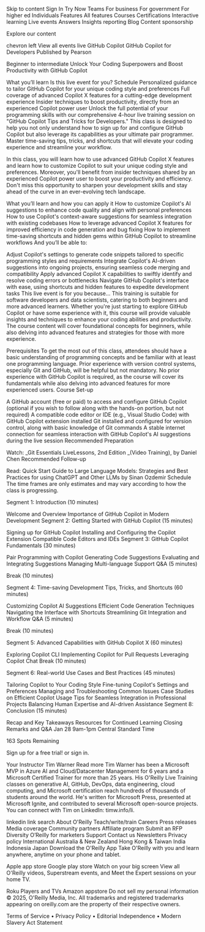 Skip to content
Sign In
Try Now
Teams
For business
For government
For higher ed
Individuals
Features
All features
Courses
Certifications
Interactive learning
Live events
Answers
Insights reporting
Blog
Content sponsorship

Explore our content

chevron left
View all events
live
GitHub Copilot
GitHub Copilot for Developers
Published by Pearson

Beginner to intermediate
Unlock Your Coding Superpowers and Boost Productivity with GitHub Copilot

What you’ll learn
Is this live event for you?
Schedule
Personalized guidance to tailor GitHub Copilot for your unique coding style and preferences
Full coverage of advanced Copilot X features for a cutting-edge development experience
Insider techniques to boost productivity, directly from an experienced Copilot power user
Unlock the full potential of your programming skills with our comprehensive 4-hour live training session on "GitHub Copilot Tips and Tricks for Developers." This class is designed to help you not only understand how to sign up for and configure GitHub Copilot but also leverage its capabilities as your ultimate pair programmer. Master time-saving tips, tricks, and shortcuts that will elevate your coding experience and streamline your workflow.

In this class, you will learn how to use advanced GitHub Copilot X features and learn how to customize Copilot to suit your unique coding style and preferences. Moreover, you'll benefit from insider techniques shared by an experienced Copilot power user to boost your productivity and efficiency. Don't miss this opportunity to sharpen your development skills and stay ahead of the curve in an ever-evolving tech landscape.

What you’ll learn and how you can apply it
How to customize Copilot's AI suggestions to enhance code quality and align with personal preferences
How to use Copilot's context-aware suggestions for seamless integration with existing codebases
How to leverage advanced Copilot X features for improved efficiency in code generation and bug fixing
How to implement time-saving shortcuts and hidden gems within GitHub Copilot to streamline workflows
And you’ll be able to:

Adjust Copilot's settings to generate code snippets tailored to specific programming styles and requirements
Integrate Copilot's AI-driven suggestions into ongoing projects, ensuring seamless code merging and compatibility
Apply advanced Copilot X capabilities to swiftly identify and resolve coding errors or bottlenecks
Navigate GitHub Copilot's interface with ease, using shortcuts and hidden features to expedite development tasks
This live event is for you because...
This training is suitable for software developers and data scientists, catering to both beginners and more advanced learners. Whether you're just starting to explore GitHub Copilot or have some experience with it, this course will provide valuable insights and techniques to enhance your coding abilities and productivity. The course content will cover foundational concepts for beginners, while also delving into advanced features and strategies for those with more experience.

Prerequisites
To get the most out of this class, attendees should have a basic understanding of programming concepts and be familiar with at least one programming language.
Prior experience with version control systems, especially Git and GitHub, will be helpful but not mandatory.
No prior experience with GitHub Copilot is required, as the course will cover its fundamentals while also delving into advanced features for more experienced users.
Course Set-up

A GitHub account (free or paid) to access and configure GitHub Copilot (optional if you wish to follow along with the hands-on portion, but not required)
A compatible code editor or IDE (e.g., Visual Studio Code) with GitHub Copilot extension installed
Git installed and configured for version control, along with basic knowledge of Git commands
A stable internet connection for seamless interaction with GitHub Copilot's AI suggestions during the live session
Recommended Preparation

Watch: _Git Essentials LiveLessons, 2nd Edition _(Video Training), by Daniel Chen
Recommended Follow-up

Read: Quick Start Guide to Large Language Models: Strategies and Best Practices for using ChatGPT and Other LLMs by Sinan Ozdemir
Schedule
The time frames are only estimates and may vary according to how the class is progressing.

Segment 1: Introduction (10 minutes)

Welcome and Overview
Importance of GitHub Copilot in Modern Development
Segment 2: Getting Started with GitHub Copilot (15 minutes)

Signing up for GitHub Copilot
Installing and Configuring the Copilot Extension
Compatible Code Editors and IDEs
Segment 3: GitHub Copilot Fundamentals (30 minutes)

Pair Programming with Copilot
Generating Code Suggestions
Evaluating and Integrating Suggestions
Managing Multi-language Support
Q&A (5 minutes)

Break (10 minutes)

Segment 4: Time-saving Development Tips, Tricks, and Shortcuts (60 minutes)

Customizing Copilot AI Suggestions
Efficient Code Generation Techniques
Navigating the Interface with Shortcuts
Streamlining Git Integration and Workflow
Q&A (5 minutes)

Break (10 minutes)

Segment 5: Advanced Capabilities with GitHub Copilot X (60 minutes)

Exploring Copilot CLI
Implementing Copilot for Pull Requests
Leveraging Copilot Chat
Break (10 minutes)

Segment 6: Real-world Use Cases and Best Practices (45 minutes)

Tailoring Copilot to Your Coding Style
Fine-tuning Copilot's Settings and Preferences
Managing and Troubleshooting Common Issues
Case Studies on Efficient Copilot Usage
Tips for Seamless Integration in Professional Projects
Balancing Human Expertise and AI-driven Assistance
Segment 8: Conclusion (15 minutes)

Recap and Key Takeaways
Resources for Continued Learning
Closing Remarks and Q&A
Jan 28
9am-1pm Central Standard Time

163 Spots Remaining

Sign up for a free trial!
or sign in.

Your Instructor
Tim Warner
Read more
Tim Warner has been a Microsoft MVP in Azure AI and Cloud/Datacenter Management for 6 years and a Microsoft Certified Trainer for more than 25 years. His O'Reilly Live Training classes on generative AI, GitHub, DevOps, data engineering, cloud computing, and Microsoft certification reach hundreds of thousands of students around the world. He's written for Microsoft Press, presented at Microsoft Ignite, and contributed to several Microsoft open-source projects. You can connect with Tim on LinkedIn: timw.info/li.

linkedin
link
search
About O'Reilly
Teach/write/train
Careers
Press releases
Media coverage
Community partners
Affiliate program
Submit an RFP
Diversity
O’Reilly for marketers
Support
Contact us
Newsletters
Privacy policy
International
Australia & New Zealand
Hong Kong & Taiwan
India
Indonesia
Japan
Download the O'Reilly App
Take O'Reilly with you and learn anywhere, anytime on your phone and tablet.

Apple app store
Google play store
Watch on your big screen
View all O'Reilly videos, Superstream events, and Meet the Expert sessions on your home TV.

Roku Players and TVs
Amazon appstore
Do not sell my personal information
© 2025, O'Reilly Media, Inc. All trademarks and registered trademarks appearing on oreilly.com are the property of their respective owners.

Terms of Service
•
Privacy Policy
•
Editorial Independence
•
Modern Slavery Act Statement